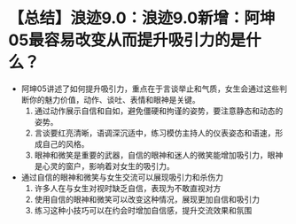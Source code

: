 # 【总结】浪迹9.0：浪迹9.0新增：阿坤05最容易改变从而提升吸引力的是什么？

-   阿坤05讲述了如何提升吸引力，重点在于言谈举止和气质，女生会通过这些判断你的魅力价值，动作、谈吐、表情和眼神是关键。
    1.  通过动作展示自信和自如，避免僵硬和拘谨的姿势，要注意静态和动态的姿势。
    2.  言谈要红亮清晰，语调深沉适中，练习模仿主持人的仪表姿态和语速，形成自己的风格。
    3.  眼神和微笑是重要的武器，自信的眼神和迷人的微笑能增加吸引力，眼神是心灵的窗户，影响着对女生的吸引力。
-   通过自信的眼神和微笑与女生交流可以展现吸引力和杀伤力
    1.  许多人在与女生对视时缺乏自信，表现为不敢直视对方
    2.  使用自信的眼神和微笑可以改变这种情况，展现更加自信和吸引力
    3.  练习这种小技巧可以在约会时增加自信感，提升交流效果和氛围